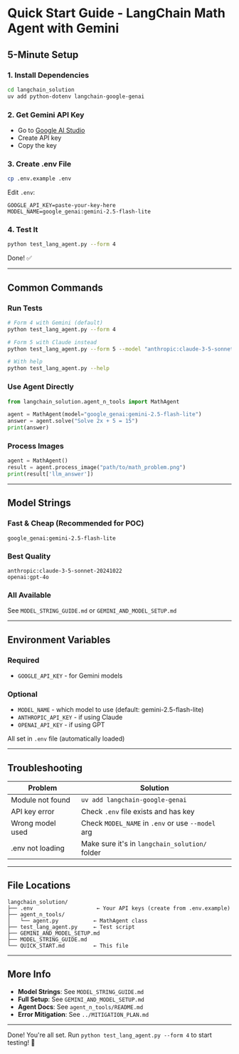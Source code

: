 # Quick Start Guide - LangChain Math Agent with Gemini

## 5-Minute Setup

### 1. Install Dependencies
```bash
cd langchain_solution
uv add python-dotenv langchain-google-genai
```

### 2. Get Gemini API Key
- Go to [Google AI Studio](https://aistudio.google.com/apikey)
- Create API key
- Copy the key

### 3. Create .env File
```bash
cp .env.example .env
```

Edit `.env`:
```
GOOGLE_API_KEY=paste-your-key-here
MODEL_NAME=google_genai:gemini-2.5-flash-lite
```

### 4. Test It
```bash
python test_lang_agent.py --form 4
```

Done! ✅

---

## Common Commands

### Run Tests
```bash
# Form 4 with Gemini (default)
python test_lang_agent.py --form 4

# Form 5 with Claude instead
python test_lang_agent.py --form 5 --model "anthropic:claude-3-5-sonnet-20241022"

# With help
python test_lang_agent.py --help
```

### Use Agent Directly
```python
from langchain_solution.agent_n_tools import MathAgent

agent = MathAgent(model="google_genai:gemini-2.5-flash-lite")
answer = agent.solve("Solve 2x + 5 = 15")
print(answer)
```

### Process Images
```python
agent = MathAgent()
result = agent.process_image("path/to/math_problem.png")
print(result['llm_answer'])
```

---

## Model Strings

### Fast & Cheap (Recommended for POC)
```
google_genai:gemini-2.5-flash-lite
```

### Best Quality
```
anthropic:claude-3-5-sonnet-20241022
openai:gpt-4o
```

### All Available
See `MODEL_STRING_GUIDE.md` or `GEMINI_AND_MODEL_SETUP.md`

---

## Environment Variables

### Required
- `GOOGLE_API_KEY` - for Gemini models

### Optional
- `MODEL_NAME` - which model to use (default: gemini-2.5-flash-lite)
- `ANTHROPIC_API_KEY` - if using Claude
- `OPENAI_API_KEY` - if using GPT

All set in `.env` file (automatically loaded)

---

## Troubleshooting

| Problem | Solution |
|---------|----------|
| Module not found | `uv add langchain-google-genai` |
| API key error | Check `.env` file exists and has key |
| Wrong model used | Check `MODEL_NAME` in `.env` or use `--model` arg |
| .env not loading | Make sure it's in `langchain_solution/` folder |

---

## File Locations

```
langchain_solution/
├── .env                    ← Your API keys (create from .env.example)
├── agent_n_tools/
│   └── agent.py           ← MathAgent class
├── test_lang_agent.py     ← Test script
├── GEMINI_AND_MODEL_SETUP.md
├── MODEL_STRING_GUIDE.md
└── QUICK_START.md         ← This file
```

---

## More Info

- **Model Strings**: See `MODEL_STRING_GUIDE.md`
- **Full Setup**: See `GEMINI_AND_MODEL_SETUP.md`
- **Agent Docs**: See `agent_n_tools/README.md`
- **Error Mitigation**: See `../MITIGATION_PLAN.md`

---

Done! You're all set. Run `python test_lang_agent.py --form 4` to start testing! 🚀

